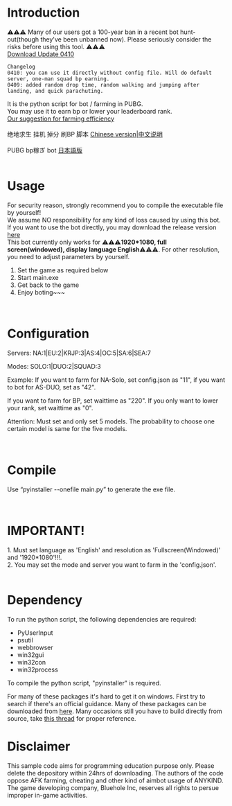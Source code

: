 # Introduction
⚠⚠⚠ Many of our users got a 100-year ban in a recent bot hunt-out(though they've been unbanned now). Please seriously consider the risks before using this tool. ⚠⚠⚠<br />
[Download Update 0410](https://github.com/xulusjb/PUBG/releases/download/1.5.1/0411.exe) <br />
```
Changelog
0410: you can use it directly without config file. Will do default server, one-man squad bp earning. 
0409: added random drop time, random walking and jumping after landing, and quick parachuting. 
```
It is the python script for bot / farming in PUBG. <br />
You may use it to earn bp or lower your leaderboard rank. <br />
[Our suggestion for farming efficiency](https://github.com/xulusjb/PUBG/wiki/Farming-efficiency)
<br />
<br />
绝地求生 挂机 掉分 刷BP 脚本
[Chinese version|中文说明](https://github.com/xulusjb/PUBG/wiki/%E4%B8%AD%E6%96%87%E8%AF%B4%E6%98%8E) <br/>
<br />
PUBG bp稼ぎ bot
[日本語版](https://github.com/xulusjb/PUBG/wiki/%E6%97%A5%E6%9C%AC%E8%AA%9E%E7%89%88wiki) </br>
<br />
<!--
[![Support via PayPal](https://cdn.rawgit.com/twolfson/paypal-github-button/1.0.0/dist/button.svg)](https://www.paypal.me/htakatoshi/)
-->
# Usage

For security reason, strongly recommend you to compile the executable file by yourself!</br>
We assume NO responsibility for any kind of loss caused by using this bot.</br>
If you want to use the bot directly, you may download the release version [here](https://github.com/xulusjb/PUBG/releases)</br>
This bot currently only works for ⚠⚠⚠**1920*1080, full screen(windowed), display language English**⚠⚠⚠. For other resolution, you need to adjust parameters by yourself.
1. Set the game as required below
1. Start main.exe
1. Get back to the game
1. Enjoy boting~~~
<br />
  

# Configuration

<p>Servers: NA:1|EU:2|KRJP:3|AS:4|OC:5|SA:6|SEA:7 </p>
<p>Modes: SOLO:1|DUO:2|SQUAD:3 </p>
<p>Example: If you want to farm for NA-Solo, set config.json as "11",  if you want to bot for AS-DUO, set as "42". </p>
<p>If you want to farm for BP, set waittime as "220". If you only want to lower your rank, set waittime as "0".</p>
<p>Attention: Must set and only set 5 models. The probability to choose one certain model is same for the five models.</p>
<br />
<h1>
Compile
</h1>
<p>Use “pyinstaller --onefile main.py” to generate the exe file. </p>
<br />
<h1>
IMPORTANT!
</h1>
1. Must set language as 'English' and resolution as 'Fullscreen(Windowed)' and '1920*1080'!!!.<br />
2. You may set the mode and server you want to farm in the 'config.json'.<br />
<br />

# Dependency

To run the python script, the following dependencies are required:
* PyUserInput
* psutil 
* webbrowser 
* win32gui 
* win32con 
* win32process

To compile the python script, "pyinstaller" is required.

For many of these packages it's hard to get it on windows. First try to search if there's an official guidance. Many of these packages can be downloaded from [here](https://www.lfd.uci.edu/~gohlke/pythonlibs). Many occasions still you have to build directly from source, take [this thread](https://github.com/xulusjb/PUBG/issues/5#issuecomment-369245480) for proper reference.


# Disclaimer

<p>This sample code aims for programming education purpose only. Please delete the depository within 24hrs of downloading. The authors of the code oppose AFK farming, cheating and other kind of aimbot usage of ANYKIND. The game developing company, Bluehole Inc, reserves all rights to persue improper in-game activities. </p>

<br/>

